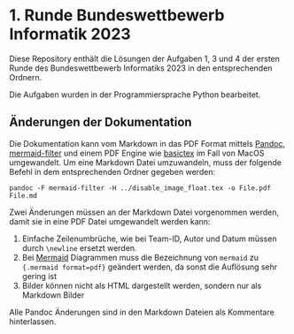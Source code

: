 # 1. Runde Bundeswettbewerb Informatik 2023

Diese Repository enthält die Lösungen der Aufgaben 1, 3 und 4 der ersten Runde des Bundeswettbewerb Informatiks 2023 in den entsprechenden Ordnern.

Die Aufgaben wurden in der Programmiersprache Python bearbeitet.

## Änderungen der Dokumentation

Die Dokumentation kann vom Markdown in das PDF Format mittels [Pandoc](https://github.com/jgm/pandoc?tab=readme-ov-file#pandoc), [mermaid-filter](https://github.com/raghur/mermaid-filter) und einem PDF Engine wie [basictex](https://tug.org/mactex/morepackages.html) im Fall von MacOS umgewandelt. Um eine Markdown Datei umzuwandeln, muss der folgende Befehl in dem entsprechenden Ordner gegeben werden:

```
pandoc -F mermaid-filter -H ../disable_image_float.tex -o File.pdf File.md
```

Zwei Änderungen müssen an der Markdown Datei vorgenommen werden, damit sie in eine PDF Datei umgewandelt werden kann:

1. Einfache Zeilenumbrüche, wie bei Team-ID, Autor und Datum müssen durch `\newline` ersetzt werden.
2. Bei [Mermaid](https://github.com/mermaid-js/mermaid) Diagrammen muss die Bezeichnung von `mermaid` zu `{.mermaid format=pdf}` geändert werden, da sonst die Auflösung sehr gering ist
3. Bilder können nicht als HTML dargestellt werden, sondern nur als Markdown Bilder

Alle Pandoc Änderungen sind in den Markdown Dateien als Kommentare hinterlassen.
